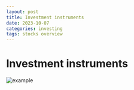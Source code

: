 ```yaml
---
layout: post
title: Investment instruments
date: 2023-10-07
categories: investing
tags: stocks overview
---
```


# Investment instruments

![example](./images/investment-instruments.png.png)
